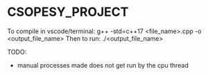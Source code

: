 # CSOPESY_PROJECT
To compile in vscode/terminal: g++ -std=c++17 <file_name>.cpp -o <output_file_name>
Then to run: ./<output_file_name>


TODO:
- manual processes made does not get run by the cpu thread
